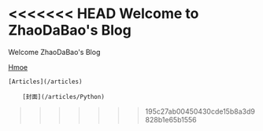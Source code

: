 <<<<<<< HEAD
Welcome to ZhaoDaBao's Blog
=======
Welcome ZhaoDaBao's Blog

[Hmoe](/)

    [Articles](/articles)

        [封面](/articles/Python)

>>>>>>> 195c27ab00450430cde15b8a3d9828b1e65b1556
